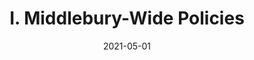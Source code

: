 ---
slug: "/pages/iv.-policies-for-the-institute/a.-academic-policies"
date: "2021-05-01"
title: "I. Middlebury-Wide Policies"
---